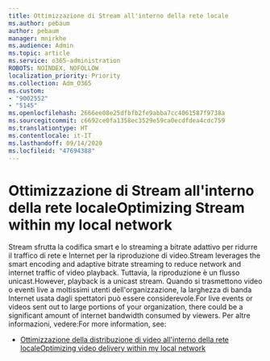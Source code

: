 ```yaml
---
title: Ottimizzazione di Stream all'interno della rete locale
ms.author: pebaum
author: pebaum
manager: mnirkhe
ms.audience: Admin
ms.topic: article
ms.service: o365-administration
ROBOTS: NOINDEX, NOFOLLOW
localization_priority: Priority
ms.collection: Adm_O365
ms.custom:
- "9002552"
- "5145"
ms.openlocfilehash: 2666ee08e25dfbfb2fe9abba7cc4061587f9738a
ms.sourcegitcommit: c6692ce0fa1358ec3529e59ca0ecdfdea4cdc759
ms.translationtype: HT
ms.contentlocale: it-IT
ms.lasthandoff: 09/14/2020
ms.locfileid: "47694388"
---
```

# <a name="optimizing-stream-within-my-local-network"></a><span data-ttu-id="2bd97-102">Ottimizzazione di Stream all'interno della rete locale</span><span class="sxs-lookup"><span data-stu-id="2bd97-102">Optimizing Stream within my local network</span></span>

<span data-ttu-id="2bd97-103">Stream sfrutta la codifica smart e lo streaming a bitrate adattivo per ridurre il traffico di rete e Internet per la riproduzione di video.</span><span class="sxs-lookup"><span data-stu-id="2bd97-103">Stream leverages the smart encoding and adaptive bitrate streaming to reduce network and internet traffic of video playback.</span></span> <span data-ttu-id="2bd97-104">Tuttavia, la riproduzione è un flusso unicast.</span><span class="sxs-lookup"><span data-stu-id="2bd97-104">However, playback is a unicast stream.</span></span> <span data-ttu-id="2bd97-105">Quando si trasmettono video o eventi live a moltissimi utenti dell'organizzazione, la larghezza di banda Internet usata dagli spettatori può essere considerevole.</span><span class="sxs-lookup"><span data-stu-id="2bd97-105">For live events or videos sent out to large portions of your organization, there could be a significant amount of internet bandwidth consumed by viewers.</span></span> <span data-ttu-id="2bd97-106">Per altre informazioni, vedere:</span><span class="sxs-lookup"><span data-stu-id="2bd97-106">For more information, see:</span></span>

- [<span data-ttu-id="2bd97-107">Ottimizzazione della distribuzione di video all'interno della rete locale</span><span class="sxs-lookup"><span data-stu-id="2bd97-107">Optimizing video delivery within my local network</span></span>](https://docs.microsoft.com/stream/network-overview#optimizing-video-delivery-within-my-local-network)
